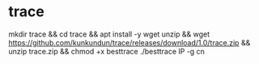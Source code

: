 # trace
mkdir trace && cd trace && apt install -y wget unzip && wget https://github.com/kunkundun/trace/releases/download/1.0/trace.zip && unzip trace.zip && chmod +x besttrace
./besttrace IP -g cn
